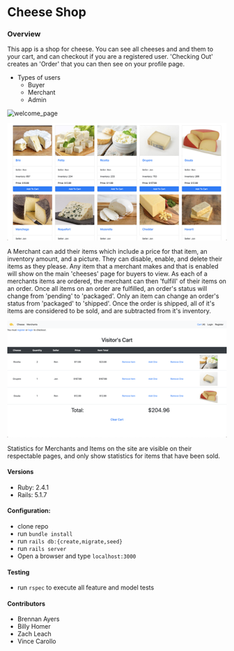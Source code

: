 # Cheese Shop


### Overview
This app is a shop for cheese. You can see all cheeses and and them to your cart, and can checkout if you are a registered user. 'Checking Out' creates an 'Order' that you can then see on your profile page.
- Types of users
  - Buyer
  - Merchant
  - Admin

![welcome_page](/app/assets/images/welcome_page.png)

![welcome_page](/app/assets/images/items_page.png)

A Merchant can add their items which include a price for that item, an inventory amount, and a picture. They can disable, enable, and delete their items as they please. Any item that a merchant makes and that is enabled will show on the main 'cheeses' page for buyers to view. As each of a merchants items are ordered, the merchant can then 'fulfill' of their items on an order. Once all items on an order are fulfilled, an order's status will change from 'pending' to 'packaged'. Only an item can change an order's status from 'packaged' to 'shipped'. Once the order is shipped, all of it's items are considered to be sold, and are subtracted from it's inventory.

![welcome_page](/app/assets/images/cart_page.png)

Statistics for Merchants and Items on the site are visible on their respectable pages, and only show statistics for items that have been sold.



#### Versions
- Ruby: 2.4.1
- Rails: 5.1.7

#### Configuration:
- clone repo
- run `bundle install`
- run `rails db:{create,migrate,seed}`
- run `rails server`
- Open a browser and type `localhost:3000`

#### Testing
- run `rspec` to execute all feature and model tests

#### Contributors
- Brennan Ayers
- Billy Homer
- Zach Leach
- Vince Carollo
